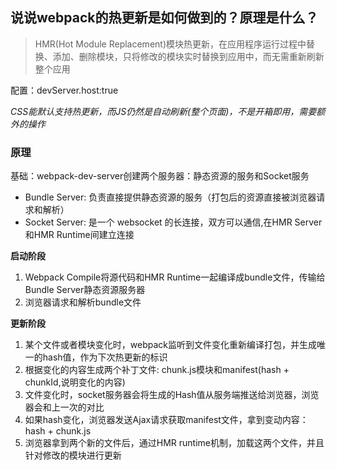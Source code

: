 ## 说说webpack的热更新是如何做到的？原理是什么？
> HMR(Hot Module Replacement)模块热更新，在应用程序运行过程中替换、添加、删除模块，只将修改的模块实时替换到应用中，而无需重新刷新整个应用

配置：devServer.host:true

*CSS能默认支持热更新，而JS仍然是自动刷新(整个页面)，不是开箱即用，需要额外的操作*

### 原理
基础：webpack-dev-server创建两个服务器：静态资源的服务和Socket服务
  - Bundle Server: 负责直接提供静态资源的服务（打包后的资源直接被浏览器请求和解析）
  - Socket Server: 是一个 websocket 的长连接，双方可以通信,在HMR Server和HMR Runtime间建立连接
  
**启动阶段**
1. Webpack Compile将源代码和HMR Runtime一起编译成bundle文件，传输给Bundle Server静态资源服务器
2. 浏览器请求和解析bundle文件

**更新阶段**
1. 某个文件或者模块变化时，webpack监听到文件变化重新编译打包，并生成唯一的hash值，作为下次热更新的标识
2. 根据变化的内容生成两个补丁文件: chunk.js模块和manifest(hash + chunkId,说明变化的内容)
3. 文件变化时，socket服务器会将生成的Hash值从服务端推送给浏览器，浏览器会和上一次的对比
4. 如果hash变化，浏览器发送Ajax请求获取manifest文件，拿到变动内容：hash + chunk.js
5. 浏览器拿到两个新的文件后，通过HMR runtime机制，加载这两个文件，并且针对修改的模块进行更新
